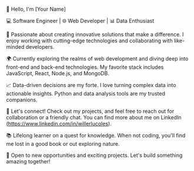 👋 Hello, I'm [Your Name]

💻 Software Engineer | 🌐 Web Developer | 📊 Data Enthusiast

🚀 Passionate about creating innovative solutions that make a difference. I enjoy working with cutting-edge technologies and collaborating with like-minded developers.

🌍 Currently exploring the realms of web development and diving deep into front-end and back-end technologies. My favorite stack includes JavaScript, React, Node.js, and MongoDB.

📈 Data-driven decisions are my forte. I love turning complex data into actionable insights. Python and data analysis tools are my trusted companions.

🔗 Let's connect! Check out my projects, and feel free to reach out for collaboration or a friendly chat. You can find more about me on LinkedIn (https://www.linkedin.com/in/willerlucoles).

📚 Lifelong learner on a quest for knowledge. When not coding, you'll find me lost in a good book or out exploring nature.

🌟 Open to new opportunities and exciting projects. Let's build something amazing together!

